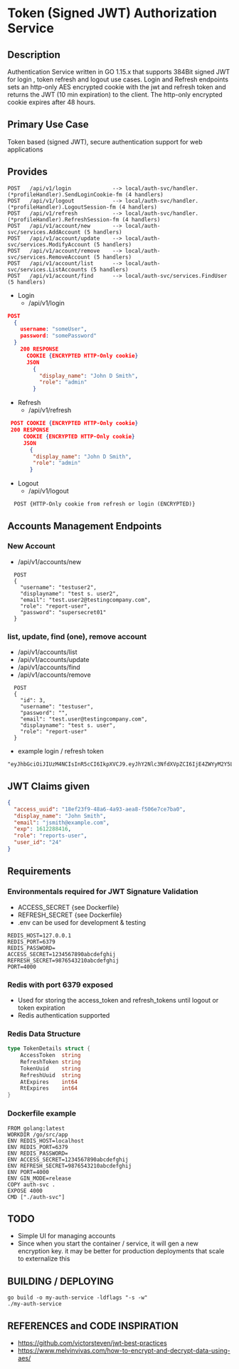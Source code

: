 # Token (Signed JWT) Authorization Service

## Description

Authentication Service written in GO 1.15.x that supports 384Bit signed JWT for login , token refresh and logout use cases.
Login and Refresh endpoints sets an http-only AES encrypted cookie with the jwt and refresh token and returns the JWT (10 min expiration) to the client.
The http-only encrypted cookie expires after 48 hours.

## Primary Use Case

  Token based (signed JWT), secure authentication support for web applications

## Provides

```console
POST   /api/v1/login             --> local/auth-svc/handler.(*profileHandler).SendLoginCookie-fm (4 handlers)
POST   /api/v1/logout            --> local/auth-svc/handler.(*profileHandler).LogoutSession-fm (4 handlers)
POST   /api/v1/refresh           --> local/auth-svc/handler.(*profileHandler).RefreshSession-fm (4 handlers)
POST   /api/v1/account/new       --> local/auth-svc/services.AddAccount (5 handlers)
POST   /api/v1/account/update    --> local/auth-svc/services.ModifyAccount (5 handlers)
POST   /api/v1/account/remove    --> local/auth-svc/services.RemoveAccount (5 handlers)
POST   /api/v1/account/list      --> local/auth-svc/services.ListAccounts (5 handlers)
POST   /api/v1/account/find      --> local/auth-svc/services.FindUser (5 handlers)
```

- Login
  - /api/v1/login

```json
POST
  {
    username: "someUser",
    password: "somePassword"
  }
    200 RESPONSE 
      COOKIE {ENCRYPTED HTTP-Only cookie}
      JSON
        {
          "display_name": "John D Smith",
          "role": "admin"
        }  
```

- Refresh
  - /api/v1/refresh

```json
 POST COOKIE {ENCRYPTED HTTP-Only cookie}
 200 RESPONSE
     COOKIE {ENCRYPTED HTTP-Only cookie}
     JSON 
       {
        "display_name": "John D Smith",
        "role": "admin"
       }
```

- Logout
  - /api/v1/logout

```console
  POST {HTTP-Only cookie from refresh or login (ENCRYPTED)}
 ```

## Accounts Management Endpoints

### New Account

- /api/v1/accounts/new

```console
  POST
  {
    "username": "testuser2",
    "displayname": "test s. user2",
    "email": "test.user2@testingcompany.com",
    "role": "report-user",
    "password": "supersecret01"
  }
```

### list, update, find (one), remove account

- /api/v1/accounts/list
- /api/v1/accounts/update
- /api/v1/accounts/find
- /api/v1/accounts/remove

```console
  POST
  {   
    "id": 3,
    "username": "testuser",
    "password": "",
    "email": "test.user@testingcompany.com",
    "displayname": "test s. user",
    "role": "report-user"
  }
```

- example login / refresh token

```console
"eyJhbGciOiJIUzM4NCIsInR5cCI6IkpXVCJ9.eyJhY2Nlc3NfdXVpZCI6IjE4ZWYyM2Y5LTQ4YTYtNGE5My1hZWE4LWY1MDZlN2NlN2JhMCIsImRpc3BsYXlfbmFtZSI6IlRlbXBlci1TdXJlIEFkbWluIiwiZW1haWwiOiJhZG1pbkB0ZW1wZXItc3VyZS5jb20iLCJleHAiOjE2MTIyODg0MTYsInJvbGUiOiJhZG1pbiIsInVzZXJfaWQiOiIxIn0.j0nle36e2yFv5qvZMxJFewZ41d4zczE5UnHpC5s1T0PxTF5UK1FQT0zSsnZpwjCR"
```

## JWT Claims given

```json
{
  "access_uuid": "18ef23f9-48a6-4a93-aea8-f506e7ce7ba0",
  "display_name": "John Smith",
  "email": "jsmith@example.com",
  "exp": 1612288416,
  "role": "reports-user",
  "user_id": "24"
}
```

## Requirements

### Environmentals required for JWT Signature Validation

- ACCESS_SECRET  {see Dockerfile}
- REFRESH_SECRET {see Dockerfile}
- .env can be used for development & testing

```console
REDIS_HOST=127.0.0.1
REDIS_PORT=6379
REDIS_PASSWORD=
ACCESS_SECRET=1234567890abcdefghij
REFRESH_SECRET=9876543210abcdefghij
PORT=4000
```

### Redis with port 6379 exposed

- Used for storing the access_token and refresh_tokens until logout or token expiration
- Redis authentication supported

### Redis Data Structure

  ```go
  type TokenDetails struct {
      AccessToken  string
      RefreshToken string
      TokenUuid    string
      RefreshUuid  string
      AtExpires    int64
      RtExpires    int64
}
```

### Dockerfile example

```docker
FROM golang:latest
WORKDIR /go/src/app
ENV REDIS_HOST=localhost
ENV REDIS_PORT=6379
ENV REDIS_PASSWORD=
ENV ACCESS_SECRET=1234567890abcdefghij
ENV REFRESH_SECRET=9876543210abcdefghij
ENV PORT=4000
ENV GIN_MODE=release
COPY auth-svc .
EXPOSE 4000
CMD ["./auth-svc"]
```

## TODO

- Simple UI for managing accounts
- Since when you start the container / service, it will gen a new encryption key. it may be better for production deployments that scale to externalize this

## BUILDING / DEPLOYING

```console
go build -o my-auth-service -ldflags "-s -w" 
./my-auth-service
```
## REFERENCES and CODE INSPIRATION
- https://github.com/victorsteven/jwt-best-practices
-  https://www.melvinvivas.com/how-to-encrypt-and-decrypt-data-using-aes/
